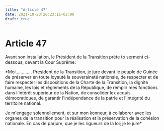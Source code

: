 ```yaml
---
title: "Article 47"
date: 2021-10-23T20:23:11+02:00
draft: true
---
```


# Article 47

Avant son installation, le Président de la Transition préte to serment ci-dessous, devant la Cour Suprême:

*Moi............. President de la Transition, je jure devant le peuple de Guinée de préserver en toute loyauté la souveraineté nationale, de respecter et de faire respecter les dispositions de la Charte de la Transition, la dignité humaine, les lois et règlements de la République, de remplir mes fonctions dans l'intérêt supérieur de la Nation, de consolider lex acquis démocratiques, de garantir l'indépendance de la patrie et l'intégrité du territoire national.

Je m'engage solennellement, et sur mon konneur, à collaborer avec les organes de la transition pour la réalisation et la préservation de la cohésion nationale. En cas de parjure, que je les rigueurs de la loi; je le jure*
